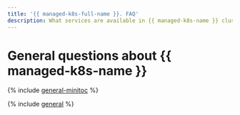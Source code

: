 ```yaml
---
title: '{{ managed-k8s-full-name }}. FAQ'
description: What services are available in {{ managed-k8s-name }} clusters by default? Find the answer to this and other questions in this article.
---
```


# General questions about {{ managed-k8s-name }}

{% include [general-minitoc](../../_qa/managed-kubernetes/minitoc/general.md) %}

{% include [general](../../_qa/managed-kubernetes/general.md) %}

